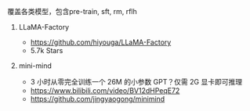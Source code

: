 覆盖各类模型，包含pre-train, sft, rm, rflh

1. LLaMA-Factory
   - https://github.com/hiyouga/LLaMA-Factory
   - 5.7k Stars

2. mini-mind
   - 3 小时从零完全训练一个 26M 的小参数 GPT？仅需 2G 显卡即可推理
   - https://www.bilibili.com/video/BV12dHPeqE72
   - https://github.com/jingyaogong/minimind